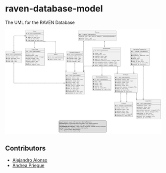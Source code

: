 # raven-database-model
The UML for the RAVEN Database

![alt text](image-1.png)


## Contributors

- [Alejandro Alonso](https://github.com/aalonsolopez)
- [Andrea Priegue](https://github.com/gbrandrea)